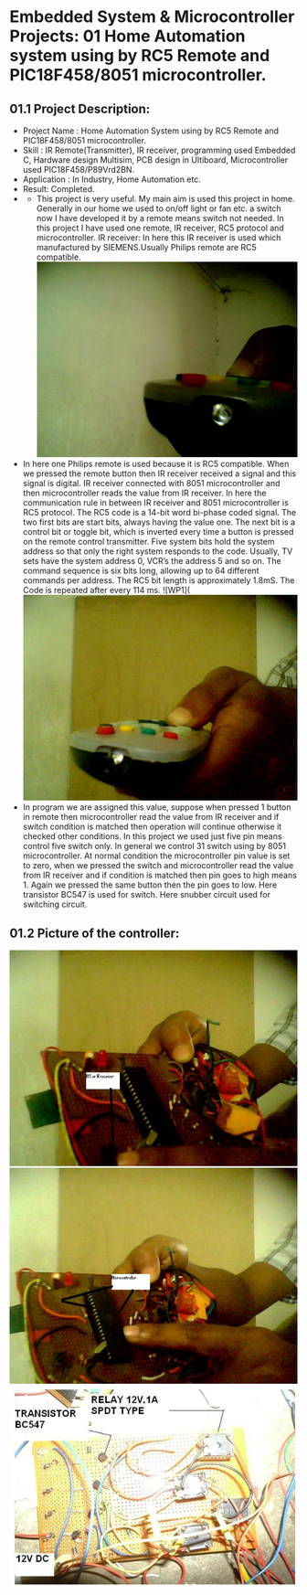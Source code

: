 # Embedded System & Microcontroller Projects: 01 Home Automation system using by RC5 Remote and PIC18F458/8051 microcontroller.
## 01.1 Project Description: 
- Project Name : Home Automation System using by RC5 Remote and PIC18F458/8051 microcontroller. 
- Skill : IR Remote(Transmitter), IR receiver, programming used Embedded C, Hardware design Multisim, PCB design in Ultiboard, Microcontroller used PIC18F458/P89Vrd2BN.
- Application : In Industry, Home Automation etc.
- Result: Completed.
- - This project is very useful. My main aim is used this project in home. Generally in our home we used to on/off light or fan etc. a switch now I have developed it by a remote means switch not needed. In this project I have used one remote, IR receiver, RC5 protocol and microcontroller.
IR receiver: In here this IR receiver is used which manufactured by SIEMENS.Usually Philips remote are RC5 compatible.
![WP1](https://github.com/indra1234/images/blob/master/electronics/Snapshot_20140827_2.jpg?raw=true)
- In here one Philips remote is used because it is RC5 compatible. When we pressed the remote button then IR receiver received a signal and this signal is digital. IR receiver connected with 8051 microcontroller and then microcontroller reads the value from IR receiver. In here the communication rule in between IR receiver and 8051 microcontroller is RC5 protocol. 
The RC5 code is a 14-bit word bi-phase coded signal. The two first bits are start bits, always having the value one. The next bit is a control bit or toggle bit, which is inverted every time a button is pressed on the remote control transmitter. Five system bits hold the system address so that only the right system responds to the code. Usually, TV sets have the system address 0, VCR’s the address 5 and so on. The command sequence is six bits long, allowing up to 64 different commands per address. The RC5 bit length is approximately 1.8mS. The Code is repeated after every 114 ms.
![WP1](![WP1](https://github.com/indra1234/images/blob/master/electronics/Snapshot_20140827_3.jpg?raw=true)
- In program we are assigned this value, suppose when pressed 1 button in remote then microcontroller read the value from IR receiver and if switch condition is matched then operation will continue otherwise it checked other conditions. In this project we used just five pin means control five switch only. In general we control 31 switch using by 8051 microcontroller. 
At normal condition the microcontroller pin value is set to zero, when we pressed the switch and microcontroller read the value from IR receiver and if condition is matched then pin goes to high means 1. Again we pressed the same button then the pin goes to low.
Here transistor BC547 is used for switch. Here snubber circuit used for switching circuit.

## 01.2 Picture of the controller:
![WP1](https://github.com/indra1234/images/blob/master/electronics/Snapshot_20140827_4.jpg?raw=true)
![WP1](https://github.com/indra1234/images/blob/master/electronics/Snapshot_20140827_5.jpg?raw=true)
![WP1](https://github.com/indra1234/images/blob/master/electronics/2.JPG?raw=true)








